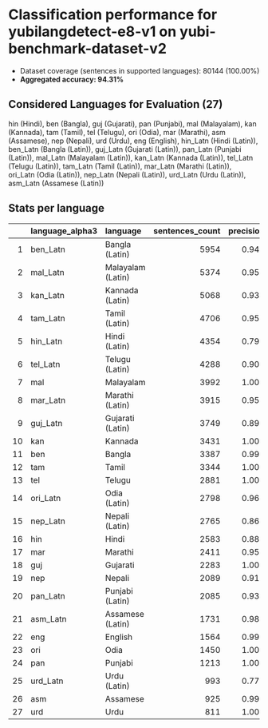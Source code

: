 # Classification performance for yubilangdetect-e8-v1 on yubi-benchmark-dataset-v2

- Dataset coverage (sentences in supported languages): 80144 (100.00%)
- **Aggregated accuracy: 94.31%**

<h2 id="supported-languages">Considered Languages for Evaluation (27)</h2>

hin (Hindi), ben (Bangla), guj (Gujarati), pan (Punjabi), mal (Malayalam), kan (Kannada), tam (Tamil), tel (Telugu), ori (Odia), mar (Marathi), asm (Assamese), nep (Nepali), urd (Urdu), eng (English), hin_Latn (Hindi (Latin)), ben_Latn (Bangla (Latin)), guj_Latn (Gujarati (Latin)), pan_Latn (Punjabi (Latin)), mal_Latn (Malayalam (Latin)), kan_Latn (Kannada (Latin)), tel_Latn (Telugu (Latin)), tam_Latn (Tamil (Latin)), mar_Latn (Marathi (Latin)), ori_Latn (Odia (Latin)), nep_Latn (Nepali (Latin)), urd_Latn (Urdu (Latin)), asm_Latn (Assamese (Latin))

<h2 id="metrics-per-language">Stats per language</h2>

|    | language_alpha3   | language          |   sentences_count |   precision |   recall |    f1 |   tp |   fp |    tn |   fn |
|---:|:------------------|:------------------|------------------:|------------:|---------:|------:|-----:|-----:|------:|-----:|
|  1 | ben_Latn          | Bangla (Latin)    |              5954 |       0.941 |    0.938 | 0.913 | 5584 |  347 | 73843 |  370 |
|  2 | mal_Latn          | Malayalam (Latin) |              5374 |       0.953 |    0.938 | 0.923 | 5040 |  251 | 74519 |  334 |
|  3 | kan_Latn          | Kannada (Latin)   |              5068 |       0.938 |    0.915 | 0.899 | 4635 |  306 | 74770 |  433 |
|  4 | tam_Latn          | Tamil (Latin)     |              4706 |       0.958 |    0.954 | 0.936 | 4488 |  199 | 75239 |  218 |
|  5 | hin_Latn          | Hindi (Latin)     |              4354 |       0.798 |    0.895 | 0.763 | 3895 |  983 | 74807 |  459 |
|  6 | tel_Latn          | Telugu (Latin)    |              4288 |       0.900 |    0.897 | 0.856 | 3848 |  428 | 75428 |  440 |
|  7 | mal               | Malayalam         |              3992 |       1.000 |    1.000 | 1.000 | 3992 |    0 | 76152 |    0 |
|  8 | mar_Latn          | Marathi (Latin)   |              3915 |       0.959 |    0.915 | 0.918 | 3584 |  153 | 76076 |  331 |
|  9 | guj_Latn          | Gujarati (Latin)  |              3749 |       0.899 |    0.889 | 0.851 | 3332 |  374 | 76021 |  417 |
| 10 | kan               | Kannada           |              3431 |       1.000 |    1.000 | 1.000 | 3431 |    0 | 76713 |    0 |
| 11 | ben               | Bangla            |              3387 |       0.990 |    1.000 | 0.990 | 3386 |   35 | 76722 |    1 |
| 12 | tam               | Tamil             |              3344 |       1.000 |    1.000 | 1.000 | 3344 |    0 | 76800 |    0 |
| 13 | tel               | Telugu            |              2881 |       1.000 |    1.000 | 1.000 | 2881 |    0 | 77263 |    0 |
| 14 | ori_Latn          | Odia (Latin)      |              2798 |       0.962 |    0.952 | 0.939 | 2663 |  105 | 77241 |  135 |
| 15 | nep_Latn          | Nepali (Latin)    |              2765 |       0.863 |    0.898 | 0.823 | 2484 |  394 | 76985 |  281 |
| 16 | hin               | Hindi             |              2583 |       0.884 |    0.923 | 0.853 | 2385 |  312 | 77249 |  198 |
| 17 | mar               | Marathi           |              2411 |       0.959 |    0.905 | 0.913 | 2183 |   94 | 77639 |  228 |
| 18 | guj               | Gujarati          |              2283 |       1.000 |    1.000 | 1.000 | 2283 |    0 | 77861 |    0 |
| 19 | nep               | Nepali            |              2089 |       0.919 |    0.928 | 0.887 | 1938 |  171 | 77884 |  151 |
| 20 | pan_Latn          | Punjabi (Latin)   |              2085 |       0.933 |    0.855 | 0.864 | 1783 |  129 | 77930 |  302 |
| 21 | asm_Latn          | Assamese (Latin)  |              1731 |       0.980 |    0.966 | 0.964 | 1673 |   34 | 78379 |   58 |
| 22 | eng               | English           |              1564 |       0.997 |    0.998 | 0.996 | 1561 |    4 | 78576 |    3 |
| 23 | ori               | Odia              |              1450 |       1.000 |    1.000 | 1.000 | 1450 |    0 | 78694 |    0 |
| 24 | pan               | Punjabi           |              1213 |       1.000 |    1.000 | 1.000 | 1213 |    0 | 78931 |    0 |
| 25 | urd_Latn          | Urdu (Latin)      |               993 |       0.777 |    0.835 | 0.721 |  829 |  238 | 78913 |  164 |
| 26 | asm               | Assamese          |               925 |       0.999 |    0.962 | 0.980 |  890 |    1 | 79218 |   35 |
| 27 | urd               | Urdu              |               811 |       1.000 |    1.000 | 1.000 |  811 |    0 | 79333 |    0 |